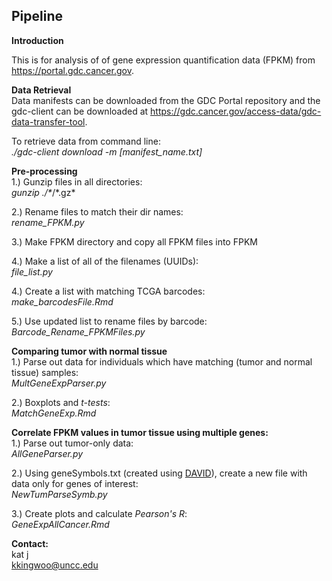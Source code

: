 ## Pipeline

**Introduction**

This is for analysis of of gene expression quantification data (FPKM) from https://portal.gdc.cancer.gov. 

**Data Retrieval**                
Data manifests can be downloaded from the GDC Portal repository and the gdc-client can be downloaded at https://gdc.cancer.gov/access-data/gdc-data-transfer-tool.                

To retrieve data from command line:               
*./gdc-client download -m [manifest_name.txt]*               

**Pre-processing**                
1.) Gunzip files in all directories:                       
    *gunzip ./\**/\*.gz*
              
2.) Rename files to match their dir names:                            
    *rename_FPKM.py*                
 
3.) Make FPKM directory and copy all FPKM files into FPKM                                 

4.) Make a list of all of the filenames (UUIDs):                
    *file_list.py*                                
    
4.) Create a list with matching TCGA barcodes:                                
    *make_barcodesFile.Rmd*                              
    
5.) Use updated list to rename files by barcode:                               
    *Barcode_Rename_FPKMFiles.py*                                
    
**Comparing tumor with normal tissue**                  
1.) Parse out data for individuals which have matching (tumor and normal tissue) samples:                              
    *MultGeneExpParser.py*                                
    
2.) Boxplots and *t-tests*:               
    *MatchGeneExp.Rmd*                
    
**Correlate FPKM values in tumor tissue using multiple genes:**               
1.) Parse out tumor-only data:                
    *AllGeneParser.py*                

2.) Using geneSymbols.txt (created using [DAVID](https://david.ncifcrf.gov/conversion2.jsp)), create a new file with data only for genes of interest:               
    *NewTumParseSymb.py*                
    
3.) Create plots and calculate *Pearson's R*:               
    *GeneExpAllCancer.Rmd*                            

**Contact:**           
kat j           
kkingwoo@uncc.edu           
